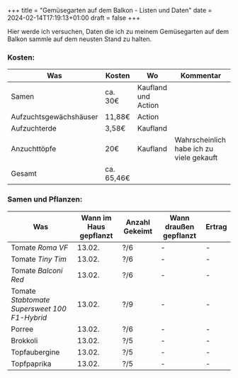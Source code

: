 +++
title = "Gemüsegarten auf dem Balkon - Listen und Daten"
date = 2024-02-14T17:19:13+01:00
draft = false
+++

Hier werde ich versuchen, Daten die ich zu meinem Gemüsegarten auf dem Balkon 
sammle auf dem neusten Stand zu halten.

### Kosten:

| Was | Kosten | Wo | Kommentar |
| --- | ------ | -- | --------- |
| Samen | ca. 30€ | Kaufland und Action | |
| Aufzuchtsgewächshäuser | 11,88€ | Action | |
| Aufzuchterde | 3,58€ | Kaufland | |
| Anzuchttöpfe | 20€ | Kaufland | Wahrscheinlich habe ich zu viele gekauft |
| Gesamt | ca. 65,46€ | | |


### Samen und Pflanzen:

| Was | Wann im Haus gepflanzt | Anzahl Gekeimt | Wann draußen gepflanzt | Ertrag | 
| --- | ---------------------- | -------------- | ---------------------- | ------ |
| Tomate *Roma VF* | 13.02. | ?/6 | - | - |
| Tomate *Tiny Tim* | 13.02. | ?/6 | - | - |
| Tomate *Balconi Red* | 13.02. | ?/6 | - | - |
| Tomate *Stabtomate Supersweet 100 F1-Hybrid* | 13.02. | ?/9 | - | - |
| Porree | 13.02. | ?/6 | - | - |
| Brokkoli | 13.02. | ?/5 | - | - |
| Topfaubergine | 13.02. | ?/5 | - | - |
| Topfpaprika | 13.02. | ?/5 | - | - |
